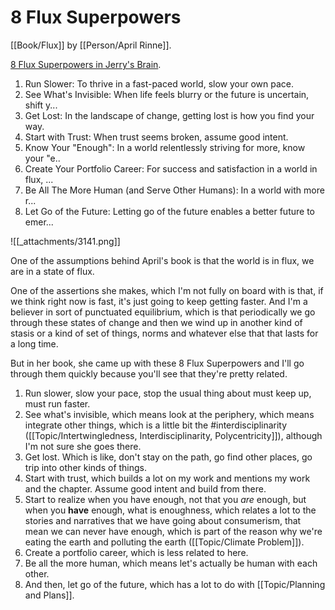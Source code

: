 # 8 Flux Superpowers

[[Book/Flux]] by [[Person/April Rinne]].

[8 Flux Superpowers in Jerry's Brain](https://bra.in/5jY7GA).

1. Run Slower: To thrive in a fast-paced world, slow your own pace.
2. See What's Invisible: When life feels blurry or the future is uncertain, shift y...
3. Get Lost: In the landscape of change, getting lost is how you find your way.
4. Start with Trust: When trust seems broken, assume good intent.
5. Know Your "Enough": In a world relentlessly striving for more, know your "e..
6. Create Your Portfolio Career: For success and satisfaction in a world in flux, ...
7. Be All The More Human (and Serve Other Humans): In a world with more r...
8. Let Go of the Future: Letting go of the future enables a better future to emer...

![[_attachments/3141.png]]

One of the assumptions behind April's book is that the world is in flux, we are in a state of flux.

One of the assertions she makes, which I'm not fully on board with is that, if we think right now is fast, it's just going to keep getting faster. And I'm a believer in sort of punctuated equilibrium, which is that periodically we go through these states of change and then we wind up in another kind of stasis or a kind of set of things, norms and whatever else that that lasts for a long time.

But in her book, she came up with these 8 Flux Superpowers and I'll go through them quickly because you'll see that they're pretty related.

1. Run slower, slow your pace, stop the usual thing about must keep up, must run faster.
2. See what's invisible, which means look at the periphery, which means integrate other things, which is a little bit the #interdisciplinarity ([[Topic/Intertwingledness, Interdisciplinarity, Polycentricity]]), although I'm not sure she goes there.
3. Get lost. Which is like, don't stay on the path, go find other places, go trip into other kinds of things.
4. Start with trust, which builds a lot on my work and mentions my work and the chapter. Assume good intent and build from there.
5. Start to realize when you have enough, not that you _are_ enough, but when you **have** enough, what is enoughness, which relates a lot to the stories and narratives that we have going about consumerism, that mean we can never have enough, which is part of the reason why we're eating the earth and polluting the earth ([[Topic/Climate Problem]]).
6. Create a portfolio career, which is less related to here.
7. Be all the more human, which means let's actually be human with each other.
8. And then, let go of the future, which has a lot to do with [[Topic/Planning and Plans]].